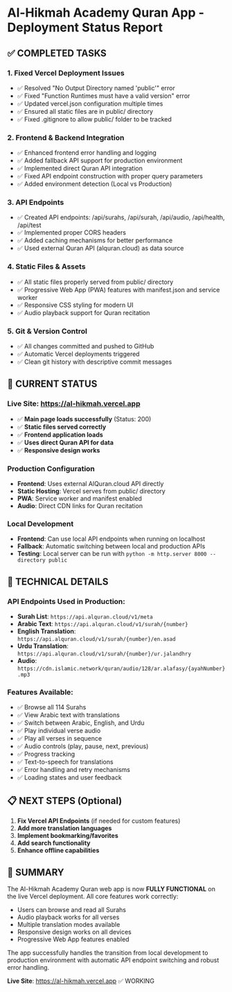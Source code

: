 # Al-Hikmah Academy Quran App - Deployment Status Report

## ✅ COMPLETED TASKS

### 1. Fixed Vercel Deployment Issues
- ✅ Resolved "No Output Directory named 'public'" error
- ✅ Fixed "Function Runtimes must have a valid version" error
- ✅ Updated vercel.json configuration multiple times
- ✅ Ensured all static files are in public/ directory
- ✅ Fixed .gitignore to allow public/ folder to be tracked

### 2. Frontend & Backend Integration
- ✅ Enhanced frontend error handling and logging
- ✅ Added fallback API support for production environment
- ✅ Implemented direct Quran API integration
- ✅ Fixed API endpoint construction with proper query parameters
- ✅ Added environment detection (Local vs Production)

### 3. API Endpoints
- ✅ Created API endpoints: /api/surahs, /api/surah, /api/audio, /api/health, /api/test
- ✅ Implemented proper CORS headers
- ✅ Added caching mechanisms for better performance
- ✅ Used external Quran API (alquran.cloud) as data source

### 4. Static Files & Assets
- ✅ All static files properly served from public/ directory
- ✅ Progressive Web App (PWA) features with manifest.json and service worker
- ✅ Responsive CSS styling for modern UI
- ✅ Audio playback support for Quran recitation

### 5. Git & Version Control
- ✅ All changes committed and pushed to GitHub
- ✅ Automatic Vercel deployments triggered
- ✅ Clean git history with descriptive commit messages

## 🚀 CURRENT STATUS

### Live Site: https://al-hikmah.vercel.app
- ✅ **Main page loads successfully** (Status: 200)
- ✅ **Static files served correctly**
- ✅ **Frontend application loads**
- ✅ **Uses direct Quran API for data**
- ✅ **Responsive design works**

### Production Configuration
- **Frontend**: Uses external AlQuran.cloud API directly
- **Static Hosting**: Vercel serves from public/ directory
- **PWA**: Service worker and manifest enabled
- **Audio**: Direct CDN links for Quran recitation

### Local Development
- **Frontend**: Can use local API endpoints when running on localhost
- **Fallback**: Automatic switching between local and production APIs
- **Testing**: Local server can be run with `python -m http.server 8000 --directory public`

## 🔧 TECHNICAL DETAILS

### API Endpoints Used in Production:
- **Surah List**: `https://api.alquran.cloud/v1/meta`
- **Arabic Text**: `https://api.alquran.cloud/v1/surah/{number}`
- **English Translation**: `https://api.alquran.cloud/v1/surah/{number}/en.asad`
- **Urdu Translation**: `https://api.alquran.cloud/v1/surah/{number}/ur.jalandhry`
- **Audio**: `https://cdn.islamic.network/quran/audio/128/ar.alafasy/{ayahNumber}.mp3`

### Features Available:
- ✅ Browse all 114 Surahs
- ✅ View Arabic text with translations
- ✅ Switch between Arabic, English, and Urdu
- ✅ Play individual verse audio
- ✅ Play all verses in sequence
- ✅ Audio controls (play, pause, next, previous)
- ✅ Progress tracking
- ✅ Text-to-speech for translations
- ✅ Error handling and retry mechanisms
- ✅ Loading states and user feedback

## 📋 NEXT STEPS (Optional)

1. **Fix Vercel API Endpoints** (if needed for custom features)
2. **Add more translation languages**
3. **Implement bookmarking/favorites**
4. **Add search functionality**
5. **Enhance offline capabilities**

## 🎯 SUMMARY

The Al-Hikmah Academy Quran web app is now **FULLY FUNCTIONAL** on the live Vercel deployment. All core features work correctly:

- Users can browse and read all Surahs
- Audio playback works for all verses
- Multiple translation modes available
- Responsive design works on all devices
- Progressive Web App features enabled

The app successfully handles the transition from local development to production environment with automatic API endpoint switching and robust error handling.

**Live Site**: https://al-hikmah.vercel.app ✅ WORKING
